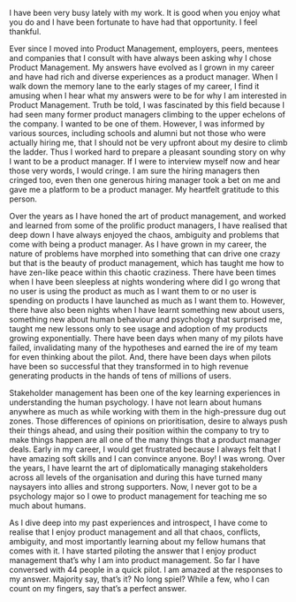 I have been very busy lately with my work. It is good when you enjoy what you do and I have been fortunate to have had that opportunity. I feel thankful.

Ever since I moved into Product Management, employers, peers, mentees and companies that I consult with have always been asking why I chose Product Management. My answers have evolved as I grown in my career and have had rich and diverse experiences as a product manager. When I walk down the memory lane to the early stages of my career, I find it amusing when I hear what my answers were to be for why I am interested in Product Management. Truth be told, I was fascinated by this field because I had seen many former product managers climbing to the upper echelons of the company. I wanted to be one of them. However, I was informed by various sources, including schools and alumni but not those who were actually hiring me, that I should not be very upfront about my desire to climb the ladder. Thus I worked hard to prepare a pleasant sounding story on why I want to be a product manager. If I were to interview myself now and hear those very words, I would cringe. I am sure the hiring managers then cringed too, even then one generous hiring manager took a bet on me and gave me a platform to be a product manager. My heartfelt gratitude to this person. 

Over the years as I have honed the art of product management, and worked and learned from some of the prolific product managers, I have realised that deep down I have always enjoyed the chaos, ambiguity and problems that come with being a product manager. As I have grown in my career, the nature of problems have morphed into something that can drive one crazy but that is the beauty of product management, which has taught me how to have zen-like peace within this chaotic craziness. There have been times when I have been sleepless at nights wondering where did I go wrong that no user is using the product as much as I want them to or no user is spending on products I have launched as much as I want them to. However, there have also been nights when I have learnt something new about users, something new about human behaviour and psychology that surprised me, taught me new lessons only to see usage and adoption of my products growing exponentially. There have been days when many of my pilots have failed, invalidating many of the hypotheses and earned the ire of my team for even thinking about the pilot. And, there have been days when pilots have been so successful that they transformed in to high revenue generating products in the hands of tens of millions of users. 

Stakeholder management has been one of the key learning experiences in understanding the human psychology. I have not learn about humans anywhere as much as while working with them in the high-pressure dug out zones. Those differences of opinions on prioritisation, desire to always push their things ahead, and using their position within the company to try to make things happen are all one of the many things that a product manager deals. Early in my career, I would get frustrated because I always felt that I have amazing soft skills and I can convince anyone. Boy! I was wrong. Over the years, I have learnt the art of diplomatically managing stakeholders across all levels of the organisation and during this have turned many naysayers into allies and strong supporters. Now, I never got to be a psychology major so I owe to product management for teaching me so much about humans. 

As I dive deep into my past experiences and introspect, I have come to realise that I enjoy product management and all that chaos, conflicts, ambiguity, and most importantly learning about my fellow humans that comes with it. I have started piloting the answer that I enjoy product management that’s why I am into product management. So far I have conversed with 44 people in a quick pilot. I am amazed at the responses to my answer. Majority say, that’s it? No long spiel? While a few, who I can count on my fingers, say that’s a perfect answer.
